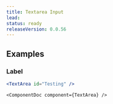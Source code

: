 ```yaml
---
title: Textarea Input
lead: 
status: ready
releaseVersion: 0.0.56
---
```


## Examples

### Label 
```.jsx
<TextArea id="Testing" />
```

```!jsx
<ComponentDoc component={TextArea} />
```
